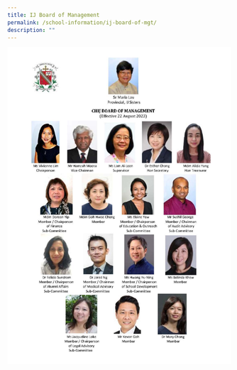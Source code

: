 ```yaml
---
title: IJ Board of Management
permalink: /school-information/ij-board-of-mgt/
description: ""
---
```

![](/images/School%20Info/ij%20bom%20members20230822f.jpg)